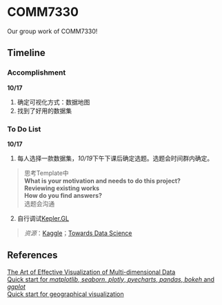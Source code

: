 # COMM7330
Our group work of COMM7330!  


## Timeline

### Accomplishment
**10/17**  
1. 确定可视化方式：数据地图
2. 找到了好用的数据集

### To Do List
**10/17**  
1. 每人选择一款数据集，*10/19*下午下课后确定选题。选题会时间群内确定。
> 思考Template中  
>**What is your motivation and needs to do this project?**  
>**Reviewing existing works**  
>**How do you find answers?**  
>选题会沟通

2. 自行调试[Kepler.GL](https://github.com/keplergl/kepler.gl)
> *资源*：[Kaggle](https://www.kaggle.com/datasets)；[Towards Data Science](https://towardsdatascience.com/)

## References

[The Art of Effective Visualization of Multi-dimensional Data](https://towardsdatascience.com/the-art-of-effective-visualization-of-multi-dimensional-data-6c7202990c57)  
[Quick start for *matplotlib*, *seaborn*, *plotly*, *pyecharts*, *pandas*, *bokeh* and *ggplot*](https://github.com/tudousponge/python-for-data-and-media-communication-gitbook/blob/master/notes-week-11.md)  
[Quick start for geographical visualization](https://github.com/tudousponge/python-for-data-and-media-communication-gitbook/blob/master/notes-week-15.md)
